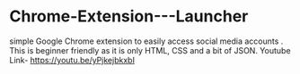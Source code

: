 # Chrome-Extension---Launcher
 simple Google Chrome extension to easily access social media accounts . This is beginner friendly as it is only HTML, CSS and a bit of JSON.
 Youtube Link- https://youtu.be/yPjkejbkxbI
